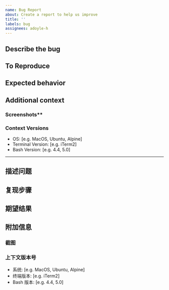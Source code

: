 ```yaml
---
name: Bug Report
about: Create a report to help us improve
title: ''
labels: bug
assignees: adoyle-h
---
```


<!-- You can describe it in English or Chinese -->

## Describe the bug
<!-- A clear and concise description of what the bug is. -->

## To Reproduce
<!-- Steps to reproduce the behavior: -->
<!-- 1. Go to '...'                   -->
<!-- 2. Click on '....'               -->
<!-- 3. Scroll down to '....'         -->
<!-- 4. See error                     -->

## Expected behavior
<!-- A clear and concise description of what you expected to happen. -->

## Additional context
<!-- Add any other context about the problem here. -->

### Screenshots**
<!-- If applicable, add screenshots to help explain your problem. -->

### Context Versions
- OS: [e.g. MacOS, Ubuntu, Alpine]
- Terminal Version: [e.g. iTerm2]
- Bash Version: [e.g. 4.4, 5.0]

-----

<!-- 你可以用英文或者中文来描述。请尽量用英文，因为你的想法或许能帮助到国外的朋友 -->

## 描述问题

## 复现步骤

## 期望结果

## 附加信息

### 截图
<!-- 如果能提供的话，或许有助于解决你的问题。 -->

### 上下文版本号
- 系统: [e.g. MacOS, Ubuntu, Alpine]
- 终端版本: [e.g. iTerm2]
- Bash 版本: [e.g. 4.4, 5.0]
